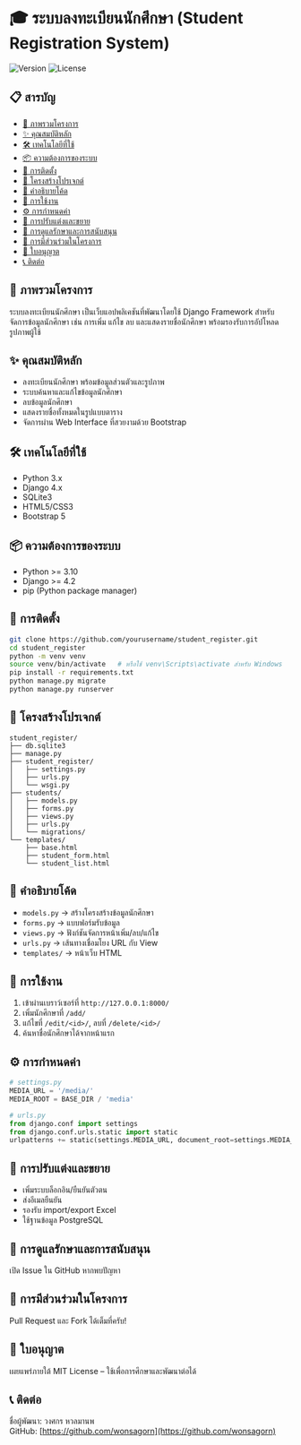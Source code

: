 
# 🎓 ระบบลงทะเบียนนักศึกษา (Student Registration System)

![Version](https://img.shields.io/badge/version-1.0.0-blue.svg)
![License](https://img.shields.io/badge/license-MIT-green.svg)

## 📋 สารบัญ
- [📌 ภาพรวมโครงการ](#-ภาพรวมโครงการ)
- [✨ คุณสมบัติหลัก](#-คุณสมบัติหลัก)
- [🛠 เทคโนโลยีที่ใช้](#-เทคโนโลยีที่ใช้)
- [📦 ความต้องการของระบบ](#-ความต้องการของระบบ)
- [🚀 การติดตั้ง](#-การติดตั้ง)
- [📁 โครงสร้างโปรเจกต์](#-โครงสร้างโปรเจกต์)
- [📑 คำอธิบายโค้ด](#-คำอธิบายโค้ด)
- [📖 การใช้งาน](#-การใช้งาน)
- [⚙️ การกำหนดค่า](#-การกำหนดค่า)
- [🧩 การปรับแต่งและขยาย](#-การปรับแต่งและขยาย)
- [🚧 การดูแลรักษาและการสนับสนุน](#-การดูแลรักษาและการสนับสนุน)
- [🤝 การมีส่วนร่วมในโครงการ](#-การมีส่วนร่วมในโครงการ)
- [📄 ใบอนุญาต](#-ใบอนุญาต)
- [📞 ติดต่อ](#-ติดต่อ)

## 📌 ภาพรวมโครงการ
ระบบลงทะเบียนนักศึกษา เป็นเว็บแอปพลิเคชันที่พัฒนาโดยใช้ Django Framework สำหรับจัดการข้อมูลนักศึกษา เช่น การเพิ่ม แก้ไข ลบ และแสดงรายชื่อนักศึกษา พร้อมรองรับการอัปโหลดรูปภาพผู้ใช้

## ✨ คุณสมบัติหลัก
- ลงทะเบียนนักศึกษา พร้อมข้อมูลส่วนตัวและรูปภาพ
- ระบบค้นหาและแก้ไขข้อมูลนักศึกษา
- ลบข้อมูลนักศึกษา
- แสดงรายชื่อทั้งหมดในรูปแบบตาราง
- จัดการผ่าน Web Interface ที่สวยงามด้วย Bootstrap

## 🛠 เทคโนโลยีที่ใช้
- Python 3.x
- Django 4.x
- SQLite3
- HTML5/CSS3
- Bootstrap 5

## 📦 ความต้องการของระบบ
- Python >= 3.10
- Django >= 4.2
- pip (Python package manager)

## 🚀 การติดตั้ง
```bash
git clone https://github.com/yourusername/student_register.git
cd student_register
python -m venv venv
source venv/bin/activate   # หรือใช้ venv\Scripts\activate สำหรับ Windows
pip install -r requirements.txt
python manage.py migrate
python manage.py runserver
```

## 📁 โครงสร้างโปรเจกต์
```plaintext
student_register/
├── db.sqlite3
├── manage.py
├── student_register/
│   ├── settings.py
│   ├── urls.py
│   └── wsgi.py
├── students/
│   ├── models.py
│   ├── forms.py
│   ├── views.py
│   ├── urls.py
│   └── migrations/
└── templates/
    ├── base.html
    ├── student_form.html
    └── student_list.html
```

## 📑 คำอธิบายโค้ด
- `models.py` → สร้างโครงสร้างข้อมูลนักศึกษา
- `forms.py` → แบบฟอร์มรับข้อมูล
- `views.py` → ฟังก์ชันจัดการหน้าเพิ่ม/ลบ/แก้ไข
- `urls.py` → เส้นทางเชื่อมโยง URL กับ View
- `templates/` → หน้าเว็บ HTML

## 📖 การใช้งาน
1. เข้าผ่านเบราว์เซอร์ที่ `http://127.0.0.1:8000/`
2. เพิ่มนักศึกษาที่ `/add/`
3. แก้ไขที่ `/edit/<id>/`, ลบที่ `/delete/<id>/`
4. ค้นหาชื่อนักศึกษาได้จากหน้าแรก

## ⚙️ การกำหนดค่า
```python
# settings.py
MEDIA_URL = '/media/'
MEDIA_ROOT = BASE_DIR / 'media'

# urls.py
from django.conf import settings
from django.conf.urls.static import static
urlpatterns += static(settings.MEDIA_URL, document_root=settings.MEDIA_ROOT)
```

## 🧩 การปรับแต่งและขยาย
- เพิ่มระบบล็อกอิน/ยืนยันตัวตน
- ส่งอีเมลยืนยัน
- รองรับ import/export Excel
- ใช้ฐานข้อมูล PostgreSQL

## 🚧 การดูแลรักษาและการสนับสนุน
เปิด Issue ใน GitHub หากพบปัญหา

## 🤝 การมีส่วนร่วมในโครงการ
Pull Request และ Fork ได้เต็มที่ครับ!

## 📄 ใบอนุญาต
เผยแพร่ภายใต้ MIT License – ใช้เพื่อการศึกษาและพัฒนาต่อได้

## 📞 ติดต่อ
ชื่อผู้พัฒนา: วงศกร หวลมานพ  
GitHub: [https://github.com/wonsagorn](https://github.com/wonsagorn)
